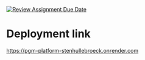[![Review Assignment Due Date](https://classroom.github.com/assets/deadline-readme-button-24ddc0f5d75046c5622901739e7c5dd533143b0c8e959d652212380cedb1ea36.svg)](https://classroom.github.com/a/8rADGrFm)

# Deployment link

https://pgm-platform-stenhullebroeck.onrender.com
